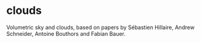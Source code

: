 # clouds
Volumetric sky and clouds, based on papers by Sébastien Hillaire, Andrew Schneider, Antoine Bouthors and Fabian Bauer.
